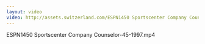 ```yaml
---
layout: video
video: http://assets.switzerland.com/ESPN1450 Sportscenter Company Counselor-45-1997.mp4
---
```

ESPN1450 Sportscenter Company Counselor-45-1997.mp4
